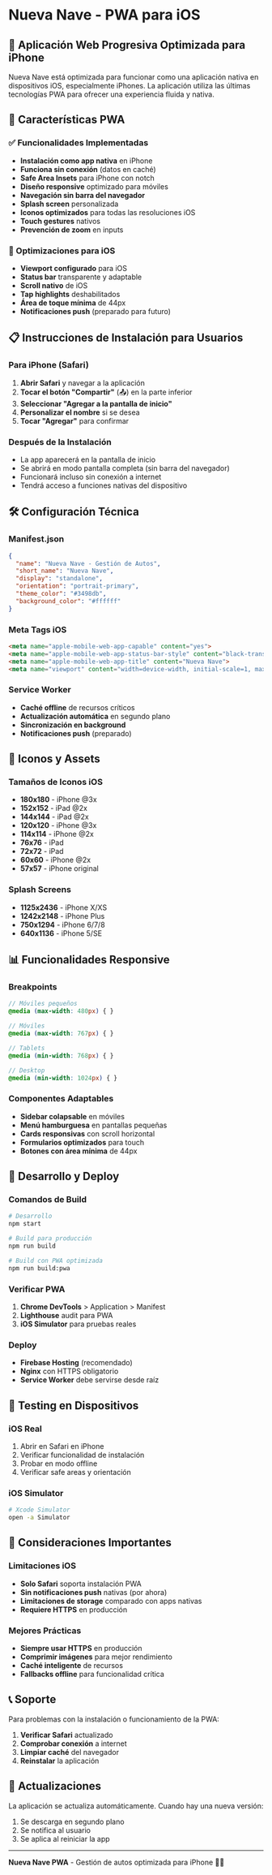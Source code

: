 # Nueva Nave - PWA para iOS

## 📱 Aplicación Web Progresiva Optimizada para iPhone

Nueva Nave está optimizada para funcionar como una aplicación nativa en dispositivos iOS, especialmente iPhones. La aplicación utiliza las últimas tecnologías PWA para ofrecer una experiencia fluida y nativa.

## 🚀 Características PWA

### ✅ Funcionalidades Implementadas
- **Instalación como app nativa** en iPhone
- **Funciona sin conexión** (datos en caché)
- **Safe Area Insets** para iPhone con notch
- **Diseño responsive** optimizado para móviles
- **Navegación sin barra del navegador**
- **Splash screen** personalizada
- **Iconos optimizados** para todas las resoluciones iOS
- **Touch gestures** nativos
- **Prevención de zoom** en inputs

### 📱 Optimizaciones para iOS
- **Viewport configurado** para iOS
- **Status bar** transparente y adaptable
- **Scroll nativo** de iOS
- **Tap highlights** deshabilitados
- **Área de toque mínima** de 44px
- **Notificaciones push** (preparado para futuro)

## 📋 Instrucciones de Instalación para Usuarios

### Para iPhone (Safari)
1. **Abrir Safari** y navegar a la aplicación
2. **Tocar el botón "Compartir"** (📤) en la parte inferior
3. **Seleccionar "Agregar a la pantalla de inicio"**
4. **Personalizar el nombre** si se desea
5. **Tocar "Agregar"** para confirmar

### Después de la Instalación
- La app aparecerá en la pantalla de inicio
- Se abrirá en modo pantalla completa (sin barra del navegador)
- Funcionará incluso sin conexión a internet
- Tendrá acceso a funciones nativas del dispositivo

## 🛠️ Configuración Técnica

### Manifest.json
```json
{
  "name": "Nueva Nave - Gestión de Autos",
  "short_name": "Nueva Nave",
  "display": "standalone",
  "orientation": "portrait-primary",
  "theme_color": "#3498db",
  "background_color": "#ffffff"
}
```

### Meta Tags iOS
```html
<meta name="apple-mobile-web-app-capable" content="yes">
<meta name="apple-mobile-web-app-status-bar-style" content="black-translucent">
<meta name="apple-mobile-web-app-title" content="Nueva Nave">
<meta name="viewport" content="width=device-width, initial-scale=1, maximum-scale=1, user-scalable=no, viewport-fit=cover">
```

### Service Worker
- **Caché offline** de recursos críticos
- **Actualización automática** en segundo plano
- **Sincronización en background**
- **Notificaciones push** (preparado)

## 🎨 Iconos y Assets

### Tamaños de Iconos iOS
- **180x180** - iPhone @3x
- **152x152** - iPad @2x
- **144x144** - iPad @2x
- **120x120** - iPhone @3x
- **114x114** - iPhone @2x
- **76x76** - iPad
- **72x72** - iPad
- **60x60** - iPhone @2x
- **57x57** - iPhone original

### Splash Screens
- **1125x2436** - iPhone X/XS
- **1242x2148** - iPhone Plus
- **750x1294** - iPhone 6/7/8
- **640x1136** - iPhone 5/SE

## 📊 Funcionalidades Responsive

### Breakpoints
```scss
// Móviles pequeños
@media (max-width: 480px) { }

// Móviles
@media (max-width: 767px) { }

// Tablets
@media (min-width: 768px) { }

// Desktop
@media (min-width: 1024px) { }
```

### Componentes Adaptables
- **Sidebar colapsable** en móviles
- **Menú hamburguesa** en pantallas pequeñas
- **Cards responsivas** con scroll horizontal
- **Formularios optimizados** para touch
- **Botones con área mínima** de 44px

## 🔧 Desarrollo y Deploy

### Comandos de Build
```bash
# Desarrollo
npm start

# Build para producción
npm run build

# Build con PWA optimizada
npm run build:pwa
```

### Verificar PWA
1. **Chrome DevTools** > Application > Manifest
2. **Lighthouse** audit para PWA
3. **iOS Simulator** para pruebas reales

### Deploy
- **Firebase Hosting** (recomendado)
- **Nginx** con HTTPS obligatorio
- **Service Worker** debe servirse desde raíz

## 📱 Testing en Dispositivos

### iOS Real
1. Abrir en Safari en iPhone
2. Verificar funcionalidad de instalación
3. Probar en modo offline
4. Verificar safe areas y orientación

### iOS Simulator
```bash
# Xcode Simulator
open -a Simulator
```

## 🚨 Consideraciones Importantes

### Limitaciones iOS
- **Solo Safari** soporta instalación PWA
- **Sin notificaciones push** nativas (por ahora)
- **Limitaciones de storage** comparado con apps nativas
- **Requiere HTTPS** en producción

### Mejores Prácticas
- **Siempre usar HTTPS** en producción
- **Comprimir imágenes** para mejor rendimiento
- **Caché inteligente** de recursos
- **Fallbacks offline** para funcionalidad crítica

## 📞 Soporte

Para problemas con la instalación o funcionamiento de la PWA:

1. **Verificar Safari** actualizado
2. **Comprobar conexión** a internet
3. **Limpiar caché** del navegador
4. **Reinstalar** la aplicación

## 🔄 Actualizaciones

La aplicación se actualiza automáticamente. Cuando hay una nueva versión:
1. Se descarga en segundo plano
2. Se notifica al usuario
3. Se aplica al reiniciar la app

---

**Nueva Nave PWA** - Gestión de autos optimizada para iPhone 📱🚗
